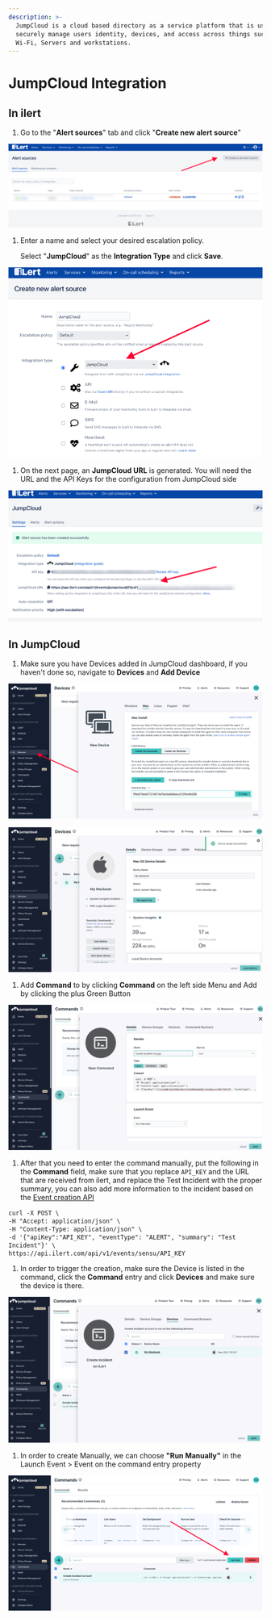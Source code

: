 ```yaml
---
description: >-
  JumpCloud is a cloud based directory as a service platform that is used to
  securely manage users identity, devices, and access across things such as VPN,
  Wi-Fi, Servers and workstations.
---
```


# JumpCloud Integration

## In ilert

1. Go to the "**Alert sources**" tab and click "**Create new alert source**"

![](<../.gitbook/assets/ilert-create-alert (3).png>)

1.  Enter a name and select your desired escalation policy.  &#x20;

    Select "**JumpCloud**" as the **Integration Type** and click **Save**.

![](../.gitbook/assets/ilert-jumpcloud.png)

1. On the next page, an **JumpCloud URL** is generated. You will need the URL and the API Keys for the configuration from JumpCloud side

![](../.gitbook/assets/ilert-jumpcloud-url.png)

## In JumpCloud

1. Make sure you have Devices added in JumpCloud dashboard, if you haven't done so, navigate to **Devices** and **Add Device**

![](../.gitbook/assets/jumpcloud-adddevic.png)

![](<../.gitbook/assets/Jumpcloud 1 - Add Device (1).png>)

1. Add **Command** to by clicking **Command** on the left side Menu and Add by clicking the plus Green Button

![](<../.gitbook/assets/Jumpcloud 2 - Add Command.png>)

1. After that you need to enter the command manually, put the following in the **Command** field, make sure that you replace `API_KEY` and the URL that are received from ilert, and replace the Test Incident with the proper summary, you can also add more information to the incident based on the [Event creation API](https://api.ilert.com/api-docs/#tag/Events/paths/\~1events/post)&#x20;

```
curl -X POST \
-H "Accept: application/json" \
-H "Content-Type: application/json" \
-d '{"apiKey":"API_KEY", "eventType": "ALERT", "summary": "Test Incident"}' \
https://api.ilert.com/api/v1/events/sensu/API_KEY
```

1. In order to trigger the creation, make sure the Device is listed in the command, click the **Command** entry and click **Devices** and make sure the device is there.

![](../.gitbook/assets/jumpcloud-devices.png)

1. In order to create Manually, we can choose **"Run Manually"** in the Launch Event > Event on the command entry property

![](../.gitbook/assets/jumpcloud-runnow.png)

